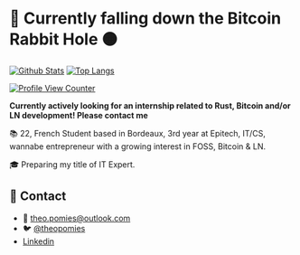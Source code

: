 # 🦀 Currently falling down the Bitcoin Rabbit Hole 🟠
[![Github Stats](https://github-readme-stats.vercel.app/api?username=theopomies&count_private=true&show_icons=true&theme=gruvbox)](https://github.com/theopomies)
[![Top Langs](https://github-readme-stats.vercel.app/api/top-langs/?username=theopomies&layout=compact&count_private=true&theme=gruvbox)](https://github.com/theopomies)

[![Profile View Counter](https://komarev.com/ghpvc/?username=theopomies)](https://github.com/theopomies)

**Currently actively looking for an internship related to Rust, Bitcoin and/or LN development! Please contact me**

📚 22, French Student based in Bordeaux, 3rd year at Epitech, IT/CS, wannabe entrepreneur with a growing interest in FOSS, Bitcoin & LN.

🎓 Preparing my title of IT Expert.

## 📩 Contact
- 📩 theo.pomies@outlook.com
- 🐦 [@theopomies](https://www.twitter.com/theopomies)
- [Linkedin](https://www.linkedin.com/in/theo-pomies-dev/)
